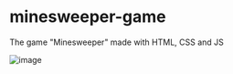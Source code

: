 # minesweeper-game
The game "Minesweeper" made with HTML, CSS and JS

![image](https://github.com/neutreNn/minesweeper-game/assets/136928661/fe782b45-235d-4302-99b2-d07171dbd406)
